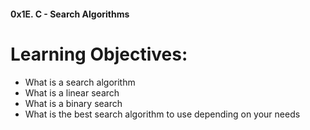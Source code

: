 #### 0x1E. C - Search Algorithms
Learning Objectives:
===================
- What is a search algorithm
- What is a linear search
- What is a binary search
- What is the best search algorithm to use depending on your needs
